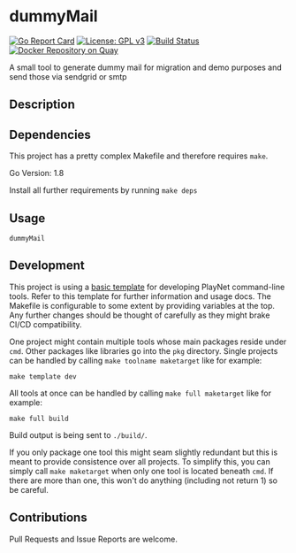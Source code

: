 # dummyMail
[![Go Report Card](https://goreportcard.com/badge/github.com/seibert-media/dummyMail)](https://goreportcard.com/report/github.com/seibert-media/dummyMail)
[![License: GPL v3](https://img.shields.io/badge/License-GPL%20v3-blue.svg)](https://www.gnu.org/licenses/gpl-3.0)
[![Build Status](https://travis-ci.org/seibert-media/dummyMail.svg?branch=master)](https://travis-ci.org/seibert-media/dummyMail)
[![Docker Repository on Quay](https://quay.io/repository/seibertmedia/dummyMail/status "Docker Repository on Quay")](https://quay.io/repository/seibertmedia/dummyMail)

A small tool to generate dummy mail for migration and demo purposes and send those via sendgrid or smtp

## Description

## Dependencies
This project has a pretty complex Makefile and therefore requires `make`.

Go Version: 1.8

Install all further requirements by running `make deps`

## Usage

```
dummyMail
```

## Development

This project is using a [basic template](github.com/playnet-public/gocmd-template) for developing PlayNet command-line tools. Refer to this template for further information and usage docs.
The Makefile is configurable to some extent by providing variables at the top.
Any further changes should be thought of carefully as they might brake CI/CD compatibility.

One project might contain multiple tools whose main packages reside under `cmd`. Other packages like libraries go into the `pkg` directory.
Single projects can be handled by calling `make toolname maketarget` like for example:
```
make template dev
```
All tools at once can be handled by calling `make full maketarget` like for example:
```
make full build
```
Build output is being sent to `./build/`.

If you only package one tool this might seam slightly redundant but this is meant to provide consistence over all projects.
To simplify this, you can simply call `make maketarget` when only one tool is located beneath `cmd`. If there are more than one, this won't do anything (including not return 1) so be careful.

## Contributions

Pull Requests and Issue Reports are welcome.